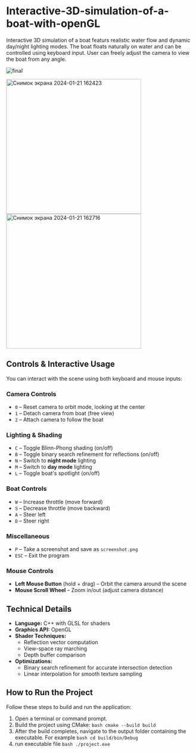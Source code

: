 # Interactive-3D-simulation-of-a-boat-with-openGL

Interactive 3D simulation of a boat featurs realistic water flow and dynamic day/night lighting modes. The boat floats naturally on water and can be controlled using keyboard input. User can freely adjust the camera to view the boat from any angle.

![final](https://github.com/user-attachments/assets/b6262e1f-a91b-457a-be6f-8bb81b091af9)

<img width="362" alt="Снимок экрана 2024-01-21 162423" src="https://github.com/user-attachments/assets/2cbf4fb4-4b65-4e58-b586-56d1edbd9f0e" />
<img width="362" alt="Снимок экрана 2024-01-21 162716" src="https://github.com/user-attachments/assets/8788908b-95d5-4adf-a5ff-80df9123fae7" />

## Controls & Interactive Usage

You can interact with the scene using both keyboard and mouse inputs:

### Camera Controls
- `0` – Reset camera to orbit mode, looking at the center
- `1` – Detach camera from boat (free view)
- `2` – Attach camera to follow the boat

### Lighting & Shading
- `C` – Toggle Blinn-Phong shading (on/off)
- `B` – Toggle binary search refinement for reflections (on/off)
- `N` – Switch to **night mode** lighting
- `M` – Switch to **day mode** lighting
- `L` – Toggle boat's spotlight (on/off)

### Boat Controls
- `W` – Increase throttle (move forward)
- `S` – Decrease throttle (move backward)
- `A` – Steer left
- `D` – Steer right

### Miscellaneous
- `P` – Take a screenshot and save as `screenshot.png`
- `ESC` – Exit the program

### Mouse Controls
- **Left Mouse Button** (hold + drag) – Orbit the camera around the scene
- **Mouse Scroll Wheel** – Zoom in/out (adjust camera distance)

## Technical Details

- **Language:** C++ with GLSL for shaders  
- **Graphics API:** OpenGL  
- **Shader Techniques:**  
  - Reflection vector computation  
  - View-space ray marching  
  - Depth buffer comparison  
- **Optimizations:**  
  - Binary search refinement for accurate intersection detection  
  - Linear interpolation for smooth texture sampling
 
 ## How to Run the Project

Follow these steps to build and run the application:

1. Open a terminal or command prompt.
2. Build the project using CMake:
   ```bash cmake --build build```
3. After the build completes, navigate to the output folder containing the executable. For example ```bash cd build/bin/Debug```
4. run executable file ```bash ./project.exe ```








